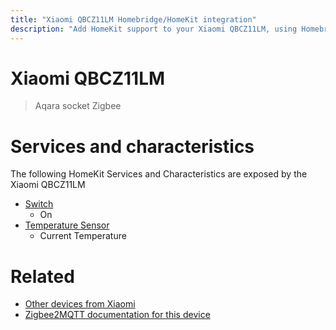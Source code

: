 ```yaml
---
title: "Xiaomi QBCZ11LM Homebridge/HomeKit integration"
description: "Add HomeKit support to your Xiaomi QBCZ11LM, using Homebridge, Zigbee2MQTT and homebridge-z2m."
---
```

<!---
This file has been GENERATED using src/docgen/docgen.ts
DO NOT EDIT THIS FILE MANUALLY!
-->
# Xiaomi QBCZ11LM
> Aqara socket Zigbee


# Services and characteristics
The following HomeKit Services and Characteristics are exposed by
the Xiaomi QBCZ11LM

* [Switch](../../switch.md)
  * On
* [Temperature Sensor](../../sensors.md)
  * Current Temperature


# Related
* [Other devices from Xiaomi](../index.md#xiaomi)
* [Zigbee2MQTT documentation for this device](https://www.zigbee2mqtt.io/devices/QBCZ11LM.html)